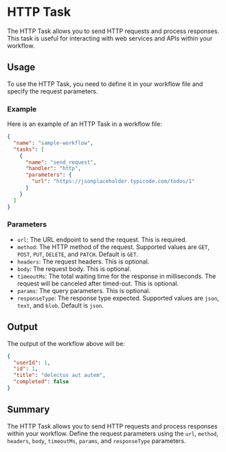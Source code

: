 # HTTP Task

The HTTP Task allows you to send HTTP requests and process responses.
This task is useful for interacting with web services and APIs within your workflow.

## Usage

To use the HTTP Task, you need to define it in your workflow file and specify the request parameters.

### Example

Here is an example of an HTTP Task in a workflow file:

```json
{
  "name": "sample-workflow",
  "tasks": [
    {
      "name": "send_request",
      "handler": "http",
      "parameters": {
        "url": "https://jsonplaceholder.typicode.com/todos/1"
      }
    }
  ]
}
```

### Parameters

- `url`: The URL endpoint to send the request. This is required.
- `method`: The HTTP method of the request. Supported values are `GET`, `POST`, `PUT`, `DELETE`, and `PATCH`. Default is `GET`.
- `headers`: The request headers. This is optional.
- `body`: The request body. This is optional.
- `timeoutMs`: The total waiting time for the response in milliseconds. The request will be canceled after timed-out. This is optional.
- `params`: The query parameters. This is optional.
- `responseType`: The response type expected. Supported values are `json`, `text`, and `blob`. Default is `json`.

## Output

The output of the workflow above will be:
```json
{
  "userId": 1,
  "id": 1,
  "title": "delectus aut autem",
  "completed": false
}
```

## Summary

The HTTP Task allows you to send HTTP requests and process responses within your workflow.
Define the request parameters using the `url`, `method`, `headers`, `body`, `timeoutMs`, `params`, and `responseType` parameters.

